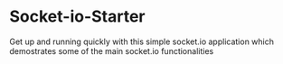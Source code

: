 # Socket-io-Starter
Get up and running quickly with this simple socket.io application which demostrates some of the main socket.io functionalities
